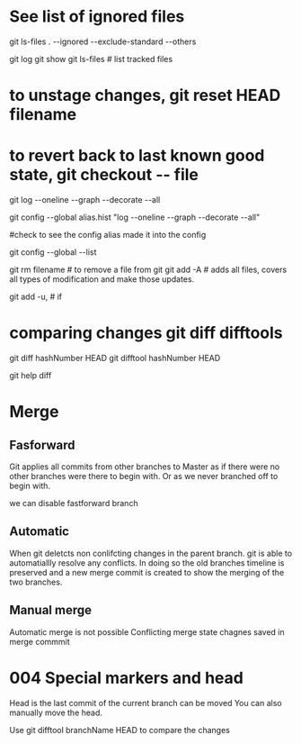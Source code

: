 # See list of ignored files
git ls-files . --ignored --exclude-standard --others

git log
git show
git ls-files  # list tracked files
# to unstage changes, git reset HEAD filename
# to revert back to last known good state, git checkout -- file
git log --oneline --graph --decorate --all

git config --global alias.hist "log --oneline --graph --decorate --all"


#check to see the config alias made it into the config

git config --global --list

git rm filename # to remove a file from git
git add -A # adds all files, covers all types of modification and make those
updates.

git add -u, # if 
# comparing changes git diff difftools

git diff hashNumber HEAD
git difftool hashNumber HEAD

git help diff


# Merge

## Fasforward 
Git applies all commits from other branches to Master as if there were no other
branches were there to begin with. Or as we never branched off to begin with.

we can disable fastforward branch

## Automatic
When git deletcts non conlifcting changes in the parent branch.
git is able to automatiallly resolve any conflicts.
In doing so the old branches timeline is preserved and a new merge commit is
created to show the merging of the two branches.

## Manual merge
Automatic merge is not possible
Conflicting merge state
chagnes saved in merge commmit


# 004 Special markers and head
Head is the last commit of the current branch
can be moved
You can also manually move the head. 

Use git difftool branchName HEAD to compare the changes
